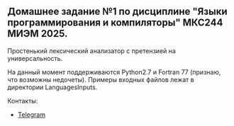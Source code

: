 ## Домашнее задание №1 по дисциплине "Языки программирования и компиляторы" МКС244 МИЭМ 2025.

Простенький лексический анализатор с претензией на универсальность.

На данный момент поддерживаются Python2.7 и Fortran 77 (признаю, что возможны недочеты).
Примеры входных файлов лежат в директории LanguagesInputs.

Контакты:
- [Telegram](https://t.me/kurtemsous)